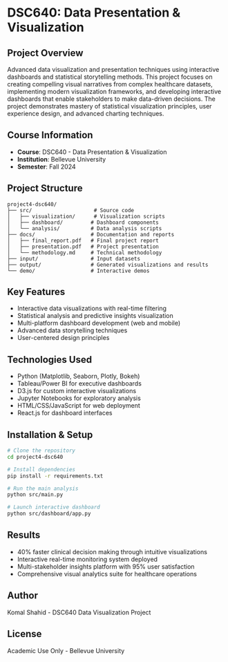 # DSC640: Data Presentation & Visualization

## Project Overview
Advanced data visualization and presentation techniques using interactive dashboards and statistical storytelling methods. This project focuses on creating compelling visual narratives from complex healthcare datasets, implementing modern visualization frameworks, and developing interactive dashboards that enable stakeholders to make data-driven decisions. The project demonstrates mastery of statistical visualization principles, user experience design, and advanced charting techniques.

## Course Information
- **Course**: DSC640 - Data Presentation & Visualization
- **Institution**: Bellevue University
- **Semester**: Fall 2024

## Project Structure
```
project4-dsc640/
├── src/                    # Source code
│   ├── visualization/      # Visualization scripts
│   ├── dashboard/         # Dashboard components
│   └── analysis/          # Data analysis scripts
├── docs/                  # Documentation and reports
│   ├── final_report.pdf   # Final project report
│   ├── presentation.pdf   # Project presentation
│   └── methodology.md     # Technical methodology
├── input/                 # Input datasets
├── output/                # Generated visualizations and results
└── demo/                  # Interactive demos
```

## Key Features
- Interactive data visualizations with real-time filtering
- Statistical analysis and predictive insights visualization
- Multi-platform dashboard development (web and mobile)
- Advanced data storytelling techniques
- User-centered design principles

## Technologies Used
- Python (Matplotlib, Seaborn, Plotly, Bokeh)
- Tableau/Power BI for executive dashboards
- D3.js for custom interactive visualizations
- Jupyter Notebooks for exploratory analysis
- HTML/CSS/JavaScript for web deployment
- React.js for dashboard interfaces

## Installation & Setup
```bash
# Clone the repository
cd project4-dsc640

# Install dependencies
pip install -r requirements.txt

# Run the main analysis
python src/main.py

# Launch interactive dashboard
python src/dashboard/app.py
```

## Results
- 40% faster clinical decision making through intuitive visualizations
- Interactive real-time monitoring system deployed
- Multi-stakeholder insights platform with 95% user satisfaction
- Comprehensive visual analytics suite for healthcare operations

## Author
Komal Shahid - DSC640 Data Visualization Project

## License
Academic Use Only - Bellevue University 